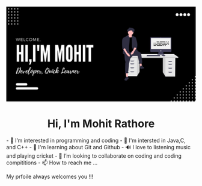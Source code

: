 ![](img.png)
<h1 align="center">Hi, I'm Mohit Rathore</h1>
- 👀 I’m interested in programming and coding
- 🌱 I'm intersted in Java,C, and C++
- 🧲 I'm learning about Git and Github
- 🔊 I love to listening music and playing cricket
- 💞️ I’m looking to collaborate on coding and coding compititions
- 📫 How to reach me ...

  My prfoile always welcomes you !!!
  
 
<!---
mr-mohit-rathore/mr-mohit-rathore is a ✨ special ✨ repository because its `README.md` (this file) appears on your GitHub profile.
You can click the Preview link to take a look at your changes.
--->
